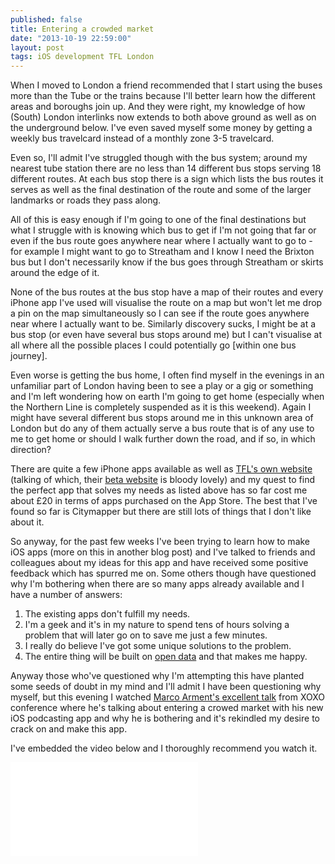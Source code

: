 ```yaml
---
published: false
title: Entering a crowded market
date: "2013-10-19 22:59:00"
layout: post
tags: iOS development TFL London
---
```


When I moved to London a friend recommended that I start using the buses more than the Tube or the trains because I'll better learn how the different areas and boroughs join up. And they were right, my knowledge of how (South) London interlinks now extends to both above ground as well as on the underground below. I've even saved myself some money by getting a weekly bus travelcard instead of a monthly zone 3-5 travelcard.

Even so, I'll admit I've struggled though with the bus system; around my nearest tube station there are no less than 14 different bus stops serving 18 different routes. At each bus stop there is a sign which lists the bus routes it serves as well as the final destination of the route and some of the larger landmarks or roads they pass along.

All of this is easy enough if I'm going to one of the final destinations but what I struggle with is knowing which bus to get if I'm not going that far or even if the bus route goes anywhere near where I actually want to go to - for example I might want to go to Streatham and I know I need the Brixton bus but I don't necessarily know if the bus goes through Streatham or skirts around the edge of it.

None of the bus routes at the bus stop have a map of their routes and every iPhone app I've used will visualise the route on a map but won't let me drop a pin on the map simultaneously so I can see if the route goes anywhere near where I actually want to be. Similarly discovery sucks, I might be at a bus stop (or even have several bus stops around me) but I can't visualise at all where all the possible places I could potentially go [within one bus journey].

Even worse is getting the bus home, I often find myself in the evenings in an unfamiliar part of London having been to see a play or a gig or something and I'm left wondering how on earth I'm going to get home (especially when the Northern Line is completely suspended as it is this weekend). Again I might have several different bus stops around me in this unknown area of London but do any of them actually serve a bus route that is of any use to me to get home or should I walk further down the road, and if so, in which direction?

There are quite a few iPhone apps available as well as [TFL's own website](http://tfl.gov.uk) (talking of which, their [beta website](http://beta.tfl.gov.uk) is bloody lovely) and my quest to find the perfect app that solves my needs as listed above has so far cost me about £20 in terms of apps purchased on the App Store. The best that I've found so far is Citymapper but there are still lots of things that I don't like about it.

So anyway, for the past few weeks I've been trying to learn how to make iOS apps (more on this in another blog post) and I've talked to friends and colleagues about my ideas for this app and have received some positive feedback which has spurred me on. Some others though have questioned why I'm bothering when there are so many apps already available and I have a number of answers:

1. The existing apps don't fulfill my needs.
2. I'm a geek and it's in my nature to spend tens of hours solving a problem that will later go on to save me just a few minutes.
3. I really do believe I've got some unique solutions to the problem.
4. The entire thing will be built on [open data](http://www.tfl.gov.uk/businessandpartners/syndication/default.aspx) and that makes me happy.

Anyway those who've questioned why I'm attempting this have planted some seeds of doubt in my mind and I'll admit I have been questioning why myself, but this evening I watched [Marco Arment's excellent talk](http://www.youtube.com/watch?v=D2RoYvcqhgM) from XOXO conference where he's talking about entering a crowed market with his new iOS podcasting app and why he is bothering and it's rekindled my desire to crack on and make this app.

I've embedded the video below and I thoroughly recommend you watch it.

<div class="embed-container">
    <iframe src="//www.youtube.com/embed/D2RoYvcqhgM" frameborder="0" allowfullscreen></iframe>
</div>